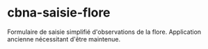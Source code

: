 # cbna-saisie-flore
Formulaire de saisie simplifié d'observations de la flore. Application ancienne nécessitant d'être maintenue.
